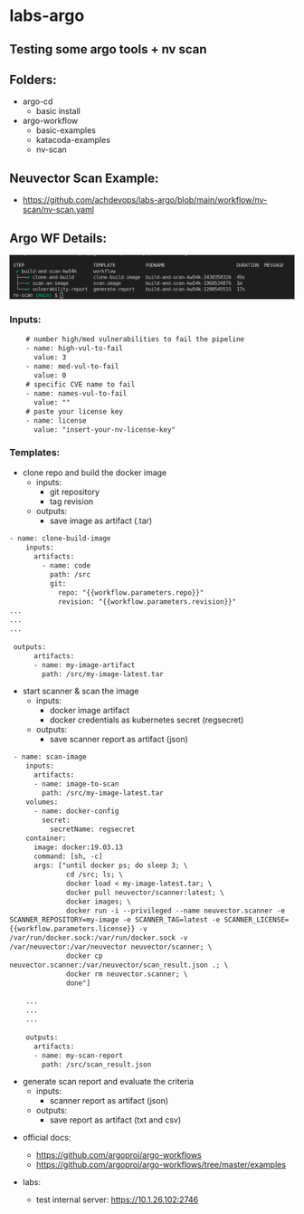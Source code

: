 # labs-argo
Testing some argo tools + nv scan
---

## Folders:
- argo-cd
    - basic install
- argo-workflow
    - basic-examples
    - katacoda-examples
    - nv-scan

## Neuvector Scan Example:
- https://github.com/achdevops/labs-argo/blob/main/workflow/nv-scan/nv-scan.yaml

## Argo WF Details:
![Flow](workflow/nv-scan/wf.png)
### Inputs:

```
    # number high/med vulnerabilities to fail the pipeline
    - name: high-vul-to-fail
      value: 3
    - name: med-vul-to-fail
      value: 0
    # specific CVE name to fail
    - name: names-vul-to-fail
      value: ""
    # paste your license key
    - name: license
      value: "insert-your-nv-license-key"
```

### Templates:
- clone repo and build the docker image
    - inputs:
        - git repository
        - tag revision
    - outputs: 
        - save image as artifact (.tar)

```
- name: clone-build-image
    inputs:
      artifacts:
        - name: code
          path: /src
          git:
            repo: "{{workflow.parameters.repo}}"
            revision: "{{workflow.parameters.revision}}"
...
...
...

 outputs:
      artifacts:
      - name: my-image-artifact
        path: /src/my-image-latest.tar
```

- start scanner & scan the image
    - inputs:
        - docker image artifact
        - docker credentials as kubernetes secret (regsecret)
    - outputs: 
        - save scanner report as artifact (json)

```
 - name: scan-image
    inputs:
      artifacts:
      - name: image-to-scan
        path: /src/my-image-latest.tar
    volumes:
      - name: docker-config
        secret:
          secretName: regsecret
    container:
      image: docker:19.03.13
      command: [sh, -c]
      args: ["until docker ps; do sleep 3; \
              cd /src; ls; \
              docker load < my-image-latest.tar; \
              docker pull neuvector/scanner:latest; \
              docker images; \ 
              docker run -i --privileged --name neuvector.scanner -e SCANNER_REPOSITORY=my-image -e SCANNER_TAG=latest -e SCANNER_LICENSE={{workflow.parameters.license}} -v /var/run/docker.sock:/var/run/docker.sock -v /var/neuvector:/var/neuvector neuvector/scanner; \
              docker cp neuvector.scanner:/var/neuvector/scan_result.json .; \
              docker rm neuvector.scanner; \
              done"]
    
    ...
    ...
    ...

    outputs:
      artifacts:
      - name: my-scan-report
        path: /src/scan_result.json
```

- generate scan report and evaluate the criteria
    - inputs:
        - scanner report as artifact (json)
    - outputs: 
        - save report as artifact (txt and csv)


* official docs: 
    * https://github.com/argoproj/argo-workflows
    * https://github.com/argoproj/argo-workflows/tree/master/examples

* labs:
    - test internal server: https://10.1.26.102:2746